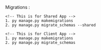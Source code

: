 Migrations : 

    <!-- This is for Shared App -->
    1. py manage.py makemigrations
    2. py manage.py migrate_schemas --shared

    <!-- This is for Client App -->
    1. py manage.py makemigrations
    2. py manage.py migrate_schemas